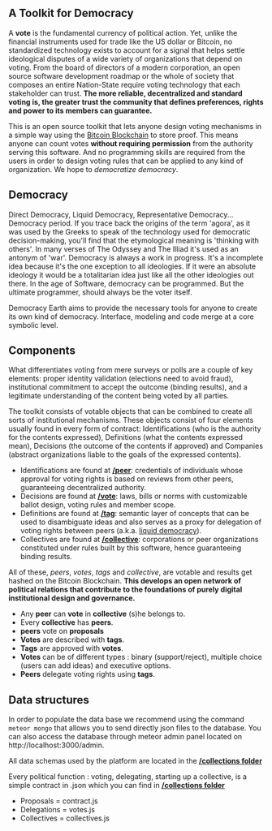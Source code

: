## A Toolkit for Democracy

A **vote** is the fundamental currency of political action. Yet, unlike the financial instruments used for trade like the US dollar or Bitcoin, no standardized technology exists to account for a signal that helps settle ideological disputes of a wide variety of organizations that depend on voting. From the board of directors of a modern corporation, an open source software development roadmap or the whole of society that composes an entire Nation-State require voting technology that each stakeholder can trust. **The more reliable, decentralized and standard voting is, the greater trust the community that defines preferences, rights and power to its members can guarantee.**

This is an open source toolkit that lets anyone design voting mechanisms in a simple way using the [Bitcoin Blockchain](https://bitcoin.it) to store proof. This means anyone can count votes **without requiring permission** from the authority serving this software. And no programming skills are required from the users in order to design voting rules that can be applied to any kind of organization. We hope to *democratize democracy*.  

## Democracy
Direct Democracy, Liquid Democracy, Representative Democracy... Democracy period. If you trace back the origins of the term 'agora', as it was used by the Greeks to speak of the technology used for democratic decision-making, you'll find that the etymological meaning is 'thinking with others'. In many verses of The Odyssey and The Illiad it's used as an antonym of 'war'. Democracy is always a work in progress. It's a incomplete idea because it's the one exception to all ideologies. If it were an absolute ideology it would be a totalitarian idea just like all the other ideologies out there. In the age of Software, democracy can be programmed. But the ultimate programmer, should always be the voter itself.

Democracy Earth aims to provide the necessary tools for anyone to  create its own kind of democracy. Interface, modeling and code merge at a core symbolic level.

## Components
What differentiates voting from mere surveys or polls are a couple of key elements: proper identity validation (elections need to avoid fraud), institutional commitment to accept the outcome (binding results), and a legitimate understanding of the content being voted by all parties.

The toolkit consists of votable objects that can be combined to create all sorts of institutional mechanisms. These objects consist of four elements usually found in every form of contract: Identifications (who is the authority for the contents expressed), Definitions (what the contents expressed mean), Decisions (the outcome of the contents if approved) and Companies (abstract organizations liable to the goals of the expressed contents).

* Identifications are found at **[/peer](https://democracy.earth)**: credentials of individuals whose approval for voting rights is based on reviews from other peers, guaranteeing decentralized authority.
* Decisions are found at **[/vote](https://democracy.earth)**: laws, bills or norms with customizable ballot design, voting rules and member scope.
* Definitions are found at  **[/tag](https://democracy.earth)**: semantic layer of concepts that can be used to disambiguate ideas and also serves as a proxy for delegation of voting rights between peers (a.k.a. [liquid democracy](https://en.wikipedia.org/wiki/Delegative_democracy)).
* Collectives are found at **[/collective](https://democracy.earth)**: corporations or peer organizations constituted under rules built by this software, hence guaranteeing binding results.

All of these, *peers*, *votes*, *tags* and *collective*, are votable and results get hashed on the Bitcoin Blockchain. **This develops an open network of political relations that contribute to the foundations of purely digital institutional design and governance.**

* Any **peer** can **vote** in **collective** (s)he belongs to.
* Every **collective** has **peers**.
* **peers** vote on **proposals**
* **Votes** are described with **tags**.
* **Tags** are approved with **votes**.
* **Votes** can be of different types : binary (support/reject), multiple choice (users can add ideas) and executive options.
* **Peers** delegate voting rights using **tags**.

## Data structures
In order to populate the data base we recommend using the command ``meteor mongo`` that allows you to send directly json files to the database. You can also access the database through meteor admin panel located on http://localhost:3000/admin.

All data schemas used by the platform are located in the  **[/collections folder](https://github.com/DemocracyEarth/earth/tree/master/collections)**

Every political function : voting, delegating, starting up a collective, is a simple contract in .json which you can find in **[/collections folder](https://github.com/DemocracyEarth/earth/tree/master/collections)**

* Proposals = contract.js
* Delegations = votes.js
* Collectives = collectives.js
